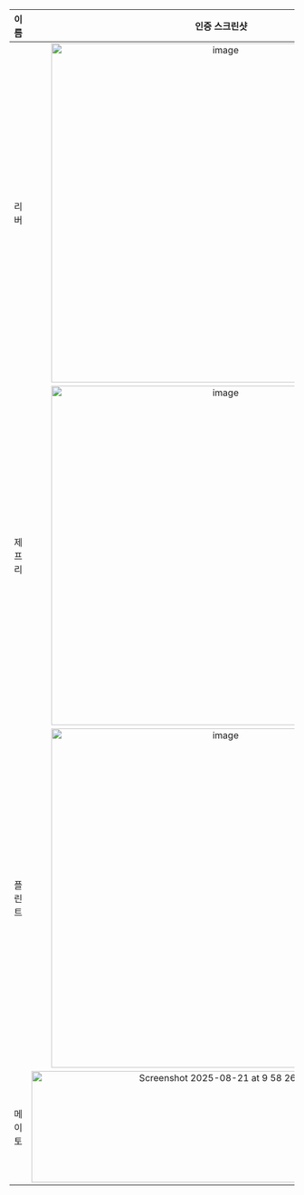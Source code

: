 | **이름** | **인증 스크린샷** |
|:--------:|:-----------------:|
| 리버   | <img width="600" alt="image" src="https://github.com/user-attachments/assets/dc8d990a-1025-4704-8d55-71a2089fd590" /> |
| 제프리 | <img width="600" alt="image" src="https://github.com/user-attachments/assets/2d8818f9-1daf-44da-ae03-63b104bbff1f" /> |
| 플린트 | <img width="600" alt="image" src="https://github.com/user-attachments/assets/f63a4ce4-d0d9-4ec2-8fd8-698a2c1e14b7" /> |
| 메이토 | <img width="671" height="197" alt="Screenshot 2025-08-21 at 9 58 26 AM" src="https://github.com/user-attachments/assets/dab91015-3f50-4590-b3b8-5b12900258cc" /> |
